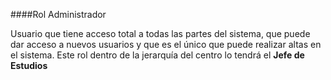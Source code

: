 ####Rol Administrador

Usuario que tiene acceso total a todas las partes del sistema, que puede dar acceso a nuevos usuarios y que es el único que puede realizar altas en el sistema.
Este rol dentro de la jerarquía del centro lo tendrá el **Jefe de Estudios**

